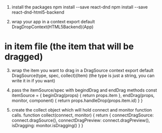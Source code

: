 1. install the packages
   npm install --save react-dnd
   npm install --save react-dnd-html5-backend

2. wrap your app in a context
   export default DragDropContext(HTML5Backend)(App)

# in item file (the item that will be dragged)

3. wrap the item you want to drag in a DragSource context
   export default DragSource(type, spec, collect)(Item)
   (the type is just a string, you can write it in if you want)

4. pass the itemSource/spec with begindDrag and endDrag methods
   const itemSource = {
   beginDrag(props) {
   return props.item
   },
   endDrag(props, monitor, component) {
   return props.handleDrop(props.item.id)
   }
   }

5. create the collect object which will hold connect and monitor function calls.
   function collect(connect, monitor) {
   return {
   connectDragSource: connect.dragSource(),
   connectDragPreview: connect.dragPreview(),
   isDragging: monitor.isDragging()
   }
   }
